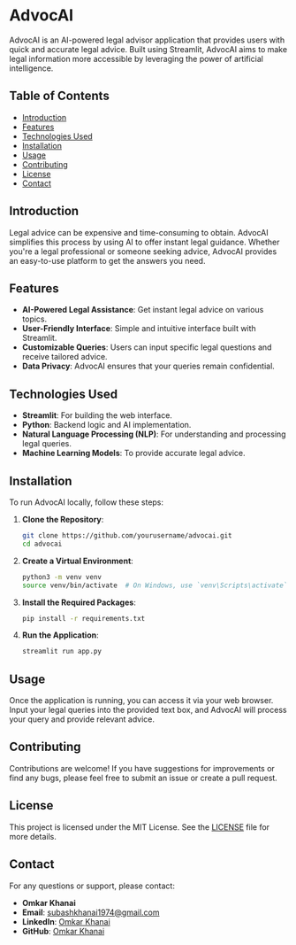 
# AdvocAI

AdvocAI is an AI-powered legal advisor application that provides users with quick and accurate legal advice. Built using Streamlit, AdvocAI aims to make legal information more accessible by leveraging the power of artificial intelligence.

## Table of Contents

- [Introduction](#introduction)
- [Features](#features)
- [Technologies Used](#technologies-used)
- [Installation](#installation)
- [Usage](#usage)
- [Contributing](#contributing)
- [License](#license)
- [Contact](#contact)

## Introduction

Legal advice can be expensive and time-consuming to obtain. AdvocAI simplifies this process by using AI to offer instant legal guidance. Whether you're a legal professional or someone seeking advice, AdvocAI provides an easy-to-use platform to get the answers you need.

## Features

- **AI-Powered Legal Assistance**: Get instant legal advice on various topics.
- **User-Friendly Interface**: Simple and intuitive interface built with Streamlit.
- **Customizable Queries**: Users can input specific legal questions and receive tailored advice.
- **Data Privacy**: AdvocAI ensures that your queries remain confidential.

## Technologies Used

- **Streamlit**: For building the web interface.
- **Python**: Backend logic and AI implementation.
- **Natural Language Processing (NLP)**: For understanding and processing legal queries.
- **Machine Learning Models**: To provide accurate legal advice.

## Installation

To run AdvocAI locally, follow these steps:

1. **Clone the Repository**:
   ```bash
   git clone https://github.com/yourusername/advocai.git
   cd advocai
   ```

2. **Create a Virtual Environment**:
   ```bash
   python3 -m venv venv
   source venv/bin/activate  # On Windows, use `venv\Scripts\activate`
   ```

3. **Install the Required Packages**:
   ```bash
   pip install -r requirements.txt
   ```

4. **Run the Application**:
   ```bash
   streamlit run app.py
   ```

## Usage

Once the application is running, you can access it via your web browser. Input your legal queries into the provided text box, and AdvocAI will process your query and provide relevant advice.

## Contributing

Contributions are welcome! If you have suggestions for improvements or find any bugs, please feel free to submit an issue or create a pull request.

## License

This project is licensed under the MIT License. See the [LICENSE](LICENSE) file for more details.

## Contact

For any questions or support, please contact:

- **Omkar Khanai**
- **Email**: [subashkhanai1974@gmail.com](mailto:subashkhanai1974@gmail.com)
- **LinkedIn**: [Omkar Khanai](https://www.linkedin.com/in/omkarkhanai)
- **GitHub**: [Omkar Khanai](https://github.com/OmkarKhanai)
